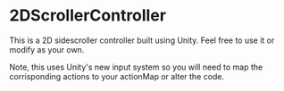 # 2DScrollerController

This is a 2D sidescroller controller built using Unity.
Feel free to use it or modify as your own.

Note, this uses Unity's new input system so you will need to map the corrisponding actions to your actionMap or alter the code.

